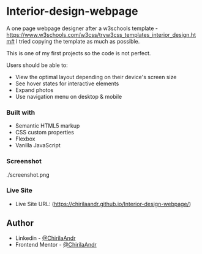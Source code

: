 # Interior-design-webpage
A one page webpage designer after a w3schools template - https://www.w3schools.com/w3css/tryw3css_templates_interior_design.htm#
I tried copying the template as much as possible. 

This is one of my first projects so the code is not perfect.

Users should be able to:

- View the optimal layout depending on their device's screen size
- See hover states for interactive elements
- Expand photos
- Use navigation menu on desktop & mobile

### Built with

- Semantic HTML5 markup
- CSS custom properties
- Flexbox
- Vanilla JavaScript

### Screenshot

./screenshot.png

### Live Site

- Live Site URL: (https://chirilaandr.github.io/Interior-design-webpage/)


## Author

- Linkedin - [@ChirilaAndr](https://www.linkedin.com/in/chirilaandr/)
- Frontend Mentor - [@ChirilaAndr](https://www.frontendmentor.io/profile/ChirilaAndr)

